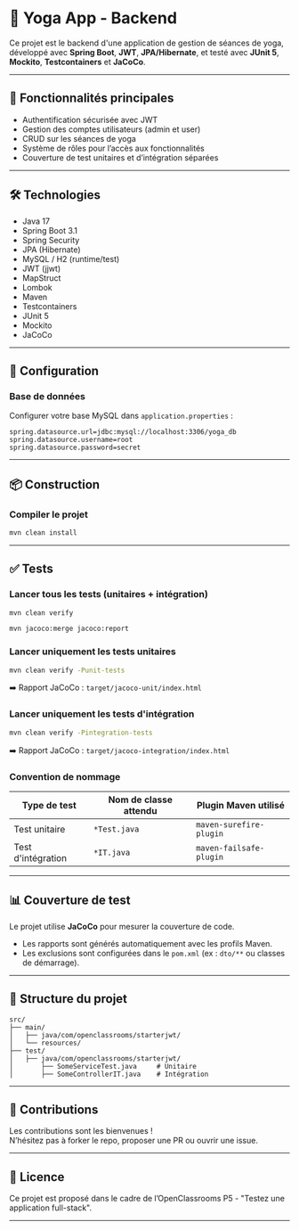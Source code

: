 # 🧘 Yoga App - Backend

Ce projet est le backend d'une application de gestion de séances de yoga, développé avec **Spring Boot**, **JWT**, **JPA/Hibernate**, et testé avec **JUnit 5**, **Mockito**, **Testcontainers** et **JaCoCo**.

---

## 🚀 Fonctionnalités principales

- Authentification sécurisée avec JWT
- Gestion des comptes utilisateurs (admin et user)
- CRUD sur les séances de yoga
- Système de rôles pour l’accès aux fonctionnalités
- Couverture de test unitaires et d’intégration séparées

---

## 🛠️ Technologies

- Java 17
- Spring Boot 3.1
- Spring Security
- JPA (Hibernate)
- MySQL / H2 (runtime/test)
- JWT (jjwt)
- MapStruct
- Lombok
- Maven
- Testcontainers
- JUnit 5
- Mockito
- JaCoCo

---

## 🔧 Configuration

### Base de données

Configurer votre base MySQL dans `application.properties` :

```properties
spring.datasource.url=jdbc:mysql://localhost:3306/yoga_db
spring.datasource.username=root
spring.datasource.password=secret
```

---

## 📦 Construction

### Compiler le projet

```bash
mvn clean install
```

---

## ✅ Tests

### Lancer tous les tests (unitaires + intégration)

```bash
mvn clean verify
```
```bash
mvn jacoco:merge jacoco:report
```
### Lancer uniquement les tests **unitaires**

```bash
mvn clean verify -Punit-tests
```

➡️ Rapport JaCoCo : `target/jacoco-unit/index.html`

### Lancer uniquement les tests **d'intégration**

```bash
mvn clean verify -Pintegration-tests
```

➡️ Rapport JaCoCo : `target/jacoco-integration/index.html`

### Convention de nommage

| Type de test         | Nom de classe attendu        | Plugin Maven utilisé     |
|----------------------|------------------------------|--------------------------|
| Test unitaire        | `*Test.java`                 | `maven-surefire-plugin`  |
| Test d'intégration   | `*IT.java`                   | `maven-failsafe-plugin`  |

---

## 📊 Couverture de test

Le projet utilise **JaCoCo** pour mesurer la couverture de code.

- Les rapports sont générés automatiquement avec les profils Maven.
- Les exclusions sont configurées dans le `pom.xml` (ex : `dto/**` ou classes de démarrage).

---

## 📂 Structure du projet

```
src/
├── main/
│   ├── java/com/openclassrooms/starterjwt/
│   └── resources/
├── test/
│   ├── java/com/openclassrooms/starterjwt/
│       ├── SomeServiceTest.java     # Unitaire
│       ├── SomeControllerIT.java    # Intégration
```

---

## 🤝 Contributions

Les contributions sont les bienvenues !  
N’hésitez pas à forker le repo, proposer une PR ou ouvrir une issue.

---

## 📝 Licence

Ce projet est proposé dans le cadre de l’OpenClassrooms P5 - "Testez une application full-stack".

---
